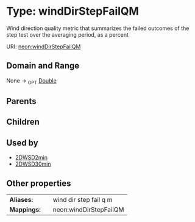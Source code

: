 
# Type: windDirStepFailQM


Wind direction quality metric that summarizes the failed outcomes of the step test over the averaging period, as a percent

URI: [neon:windDirStepFailQM](https://data.neonscience.org/windDirStepFailQM)


## Domain and Range

None ->  <sub>OPT</sub> [Double](types/Double.md)

## Parents


## Children


## Used by

 * [2DWSD2min](2DWSD2min.md)
 * [2DWSD30min](2DWSD30min.md)

## Other properties

|  |  |  |
| --- | --- | --- |
| **Aliases:** | | wind dir step fail q m |
| **Mappings:** | | neon:windDirStepFailQM |

